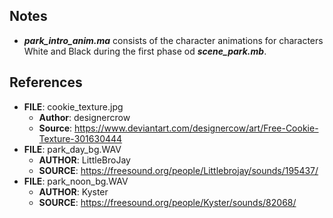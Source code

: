 ## Notes
- _**park_intro_anim.ma**_ consists of the character animations for characters White and Black during the first phase od _**scene_park.mb**_.

## References
- __FILE__: cookie_texture.jpg
  - __Author__: designercrow
  - __Source__: https://www.deviantart.com/designercow/art/Free-Cookie-Texture-301630444
- __FILE__:	park_day_bg.WAV
  - __AUTHOR__: LittleBroJay
  - __SOURCE__: https://freesound.org/people/Littlebrojay/sounds/195437/
- __FILE__:	park_noon_bg.WAV
  - __AUTHOR__: Kyster
  - __SOURCE__: https://freesound.org/people/Kyster/sounds/82068/
